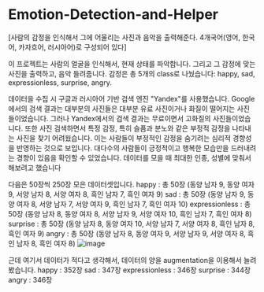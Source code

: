# Emotion-Detection-and-Helper
[사람의 감정을 인식해서 그에 어울리는 사진과 음악을 출력해준다. 4개국어(영어, 한국어, 카자흐어, 러시아어)로 구성되어 있다]

이 프로젝트는 사람의 얼굴을 인식해서, 현재 상태를 파악합니다. 그리고 그 감정에 맞는 사진을 출력하고, 음악 들려줍니다.
감정은 총 5개의 class로 나눴습니다: happy, sad, expressionless, surprise, angry.

데이터을 수집 시 구글과 러시아어 기반 검색 엔진 "Yandex"를 사용했습니다. Google에서의 검색 결과는 대부분의 사진들은 대부분 유료 사진이거나 화질이 떨어지는 사진
들이었습니다. 그러나 Yandex에서의 검색 결과는 무료이면서 고화질의 사진들이었습니다. 또한 사진 검색하면서 특정 감정, 특히 슬픔과 분노와 같은 부정적 감정을 나타내는 사진을 찾기 어려웠습니다. 이는 사람들이 부정적인 감정을 숨기려는 심리적 경향성을 반영하는 것으로 보입니다. 대다수의 사람들이 긍정적이고 행복한 모습만을 드러내려는 경향이 있음을 확인할 수 있었습니다. 데이터를 모을 때 최대한 인종, 성별에 맞춰서 해보려고 했습니다

다음은 50장씩 250장 모은 데이터셋입니다. 
happy : 총 50장 (동양 남자 9, 동양 여자 9, 서양 남자 8, 서양 여자 8, 흑인 남자 7, 흑인 여자 9)
sad : 총 50장 (동양 남자 9, 동양 여자 8, 서양 남자 7, 서양 여자 9, 흑인 남자 7, 흑인 여자 10)
expressionless : 총 50장 (동양 남자 8, 동양 여자 8, 서양 남자 9, 서양 여자 10, 흑인 남자 7, 흑인 여자 8)
surprise : 총 50장 (동양 남자 8, 동양 여자 10, 서양 남자 7, 서양 여자 8, 흑인 남자 8, 흑인 여자 9)
angry : 총 50장 (동양 남자 8, 동양 여자 9, 서양 남자 9, 서양 여자 8, 흑인 남자 8, 흑인 여자 8)
![image](https://github.com/aikozvezda/Emotion-Detection-and-Helper/assets/144213771/af3a7b3e-fd09-49a1-8c7d-da70ddaa94c9)

근데 여기서 데이터가 적다고 생각해서, 데이터의 양을 augmentation을 이용해서 늘려봤습니다.
happy : 352장
sad : 347장
expressionless : 346장
surprise : 344장
angry : 346장


